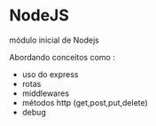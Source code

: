 # NodeJS

módulo inicial de Nodejs

Abordando conceitos como :

- uso do express
- rotas
- middlewares
- métodos http (get,post,put,delete)
- debug
